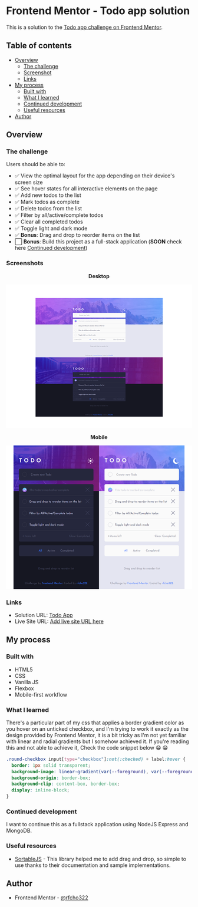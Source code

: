 # Frontend Mentor - Todo app solution

This is a solution to the [Todo app challenge on Frontend Mentor](https://www.frontendmentor.io/challenges/todo-app-Su1_KokOW).

## Table of contents

- [Overview](#overview)
  - [The challenge](#the-challenge)
  - [Screenshot](#screenshots)
  - [Links](#links)
- [My process](#my-process)
  - [Built with](#built-with)
  - [What I learned](#what-i-learned)
  - [Continued development](#continued-development)
  - [Useful resources](#useful-resources)
- [Author](#author)

## Overview

### The challenge

Users should be able to:

- &#9989; View the optimal layout for the app depending on their device's screen size
- &#9989; See hover states for all interactive elements on the page
- &#9989; Add new todos to the list
- &#9989; Mark todos as complete
- &#9989; Delete todos from the list
- &#9989; Filter by all/active/complete todos
- &#9989; Clear all completed todos
- &#9989; Toggle light and dark mode
- &#9989; **Bonus**: Drag and drop to reorder items on the list
- &#11036; **Bonus**: Build this project as a full-stack application (**SOON** check here [Continued development](#continued-development))

### Screenshots

<p align="center">
  <strong>Desktop</strong>
</p>
<p align="center">
  <img src="public/images/ss-desktop.png"/>
</p>
<p align="center">
  <strong>Mobile</strong>
</p>
<p align="center">
  <img src="public/images/ss-mobile.png"/>
</p>

### Links

- Solution URL: [Todo App](https://github.com/rfcho322/fem-todo-app)
- Live Site URL: [Add live site URL here](https://your-live-site-url.com)

## My process

### Built with

- HTML5
- CSS
- Vanilla JS
- Flexbox
- Mobile-first workflow

### What I learned

There's a particular part of my css that applies a border gradient color as you hover on an unticked checkbox, and I'm trying to work it exactly as the design provided by Frontend Mentor, it is a bit tricky as I'm not yet familiar with linear and radial gradients but I somehow achieved it. If you're reading this and not able to achieve it, Check the code snippet below &#128513; &#128513;

```css
.round-checkbox input[type="checkbox"]:not(:checked) + label:hover {
  border: 1px solid transparent;
  background-image: linear-gradient(var(--foreground), var(--foreground)), radial-gradient(circle at top left,hsl(192, 100%, 67%), hsl(280, 87%, 65%));
  background-origin: border-box;
  background-clip: content-box, border-box;
  display: inline-block;
}
```

### Continued development

I want to continue this as a fullstack application using NodeJS Express and MongoDB.

### Useful resources

- [SortableJS](https://sortablejs.github.io/Sortable/) - This library helped me to add drag and drop, so simple to use thanks to their documentation and sample implementations.

## Author

- Frontend Mentor - [@rfcho322](https://www.frontendmentor.io/profile/rfcho322)

